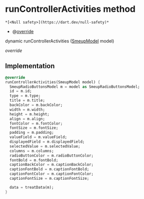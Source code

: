 


# runControllerActivities method




    *[<Null safety>](https://dart.dev/null-safety)*



- @[override](https://api.flutter.dev/flutter/dart-core/override-constant.html)

dynamic runControllerActivities
([SmeupModel](../../smeup_models_widgets_smeup_model/SmeupModel-class.md) model)

_override_






## Implementation

```dart
@override
runControllerActivities(SmeupModel model) {
  SmeupRadioButtonsModel m = model as SmeupRadioButtonsModel;
  id = m.id;
  type = m.type;
  title = m.title;
  backColor = m.backColor;
  width = m.width;
  height = m.height;
  align = m.align;
  fontColor = m.fontColor;
  fontSize = m.fontSize;
  padding = m.padding;
  valueField = m.valueField;
  displayedField = m.displayedField;
  selectedValue = m.selectedValue;
  columns = m.columns;
  radioButtonColor = m.radioButtonColor;
  fontBold = m.fontBold;
  captionBackColor = m.captionBackColor;
  captionFontBold = m.captionFontBold;
  captionFontColor = m.captionFontColor;
  captionFontSize = m.captionFontSize;

  data = treatData(m);
}
```







